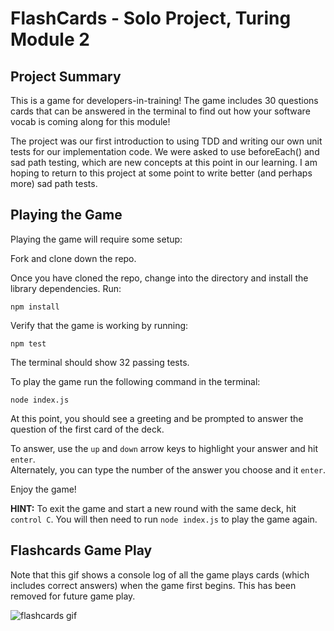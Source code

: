 # FlashCards - Solo Project, Turing Module 2

## Project Summary

This is a game for developers-in-training! The game includes 30 questions cards that can be answered in the terminal to find out how your software vocab is coming along for this module! 

The project was our first introduction to using TDD and writing our own unit tests for our implementation code. We were asked to use beforeEach() and sad path testing, which are new concepts at this point in our learning. I am hoping to return to this project at some point to write better (and perhaps more) sad path tests.

## Playing the Game
Playing the game will require some setup:

Fork and clone down the repo.

Once you have cloned the repo, change into the directory and install the library dependencies. Run:

    npm install


Verify that the game is working by running:

    npm test
    
The terminal should show 32 passing tests.

To play the game run the following command in the terminal:

    node index.js

At this point, you should see a greeting and be prompted to answer the question of the first card of the deck. 

To answer, use the `up` and `down` arrow keys to highlight your answer and hit `enter`. <br>
Alternately, you can type the number of the answer you choose and it `enter`.

Enjoy the game!

**HINT:** To exit the game and start a new round with the same deck, hit `control C`.  You will then need to run 
`node index.js` to play the game again.


## Flashcards Game Play
Note that this gif shows a console log of all the game plays cards (which includes correct answers) when the game first begins. This has been removed for future game play.

![flashcards gif](/readme-gifs/flashcard-play-game.gif)
